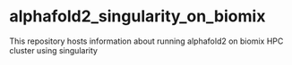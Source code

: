 # alphafold2_singularity_on_biomix
This repository hosts information about running alphafold2 on biomix HPC cluster using singularity
